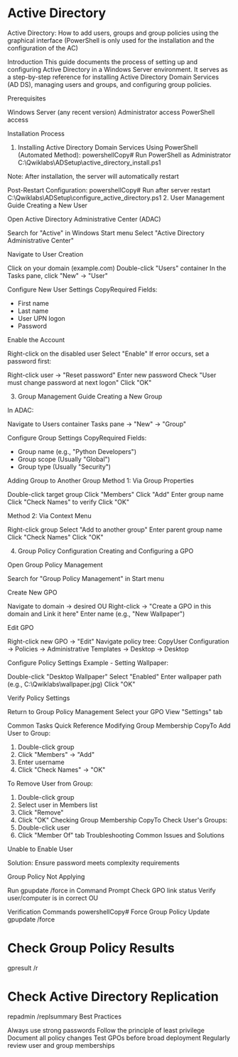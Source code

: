 # Active Directory
Active Directory: How to add users, groups and group policies using the graphical interface (PowerShell is only used for the installation and the configuration of the AC)

Introduction
This guide documents the process of setting up and configuring Active Directory in a Windows Server environment. It serves as a step-by-step reference for installing Active Directory Domain Services (AD DS), managing users and groups, and configuring group policies.

Prerequisites

Windows Server (any recent version)
Administrator access
PowerShell access

Installation Process
1. Installing Active Directory Domain Services
Using PowerShell (Automated Method):
powershellCopy# Run PowerShell as Administrator
C:\Qwiklabs\ADSetup\active_directory_install.ps1

Note: After installation, the server will automatically restart

Post-Restart Configuration:
powershellCopy# Run after server restart
C:\Qwiklabs\ADSetup\configure_active_directory.ps1
2. User Management Guide
Creating a New User

Open Active Directory Administrative Center (ADAC)

Search for "Active" in Windows Start menu
Select "Active Directory Administrative Center"


Navigate to User Creation

Click on your domain (example.com)
Double-click "Users" container
In the Tasks pane, click "New" → "User"


Configure New User Settings
CopyRequired Fields:
- First name
- Last name
- User UPN logon
- Password

Enable the Account

Right-click on the disabled user
Select "Enable"
If error occurs, set a password first:

Right-click user → "Reset password"
Enter new password
Check "User must change password at next logon"
Click "OK"





3. Group Management Guide
Creating a New Group

In ADAC:

Navigate to Users container
Tasks pane → "New" → "Group"


Configure Group Settings
CopyRequired Fields:
- Group name (e.g., "Python Developers")
- Group scope (Usually "Global")
- Group type (Usually "Security")


Adding Group to Another Group
Method 1: Via Group Properties

Double-click target group
Click "Members"
Click "Add"
Enter group name
Click "Check Names" to verify
Click "OK"

Method 2: Via Context Menu

Right-click group
Select "Add to another group"
Enter parent group name
Click "Check Names"
Click "OK"

4. Group Policy Configuration
Creating and Configuring a GPO

Open Group Policy Management

Search for "Group Policy Management" in Start menu


Create New GPO

Navigate to domain → desired OU
Right-click → "Create a GPO in this domain and Link it here"
Enter name (e.g., "New Wallpaper")


Edit GPO

Right-click new GPO → "Edit"
Navigate policy tree:
CopyUser Configuration →
Policies →
Administrative Templates →
Desktop →
Desktop



Configure Policy Settings
Example - Setting Wallpaper:

Double-click "Desktop Wallpaper"
Select "Enabled"
Enter wallpaper path (e.g., C:\Qwiklabs\wallpaper.jpg)
Click "OK"


Verify Policy Settings

Return to Group Policy Management
Select your GPO
View "Settings" tab



Common Tasks Quick Reference
Modifying Group Membership
CopyTo Add User to Group:
1. Double-click group
2. Click "Members" → "Add"
3. Enter username
4. Click "Check Names" → "OK"

To Remove User from Group:
1. Double-click group
2. Select user in Members list
3. Click "Remove"
4. Click "OK"
Checking Group Membership
CopyTo Check User's Groups:
1. Double-click user
2. Click "Member Of" tab
Troubleshooting
Common Issues and Solutions

Unable to Enable User

Solution: Ensure password meets complexity requirements


Group Policy Not Applying

Run gpupdate /force in Command Prompt
Check GPO link status
Verify user/computer is in correct OU



Verification Commands
powershellCopy# Force Group Policy Update
gpupdate /force

# Check Group Policy Results
gpresult /r

# Check Active Directory Replication
repadmin /replsummary
Best Practices

Always use strong passwords
Follow the principle of least privilege
Document all policy changes
Test GPOs before broad deployment
Regularly review user and group memberships

